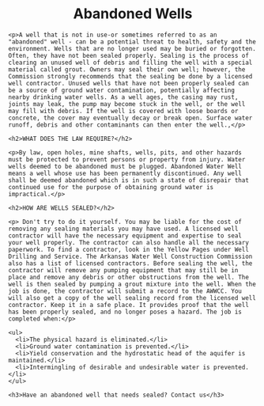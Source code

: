 <div id="root">
  <div class="content">
    <h1 style="text-align: center" > Abandoned Wells </h1>
    
    <p>A well that is not in use-or sometimes referred to as an "abandoned" well - can be a potential threat to health, safety and the environment. Wells that are no longer used may be buried or forgotten. Often, they have not been sealed properly. Sealing is the process of clearing an unused well of debris and filling the well with a special material called grout. Owners may seal their own well; however, the Commission strongly recommends that the sealing be done by a licensed well contractor. Unused wells that have not been properly sealed can be a source of ground water contamination, potentially affecting nearby drinking water wells. As a well ages, the casing may rust, joints may leak, the pump may become stuck in the well, or the well may fill with debris. If the well is covered with loose boards or concrete, the cover may eventually decay or break open. Surface water runoff, debris and other contaminants can then enter the well.,</p>

    <h2>WHAT DOES THE LAW REQUIRE?</h2>

    <p>By law, open holes, mine shafts, wells, pits, and other hazards must be protected to prevent persons or property from injury. Water wells deemed to be abandoned must be plugged. Abandoned Water Well means a well whose use has been permanently discontinued. Any well shall be deemed abandoned which is in such a state of disrepair that continued use for the purpose of obtaining ground water is impractical.</p>

    <h2>HOW ARE WELLS SEALED?</h2>

    <p> Don't try to do it yourself. You may be liable for the cost of removing any sealing materials you may have used. A licensed well contractor will have the necessary equipment and expertise to seal your well properly. The contractor can also handle all the necessary paperwork. To find a contractor, look in the Yellow Pages under Well Drilling and Service. The Arkansas Water Well Construction Commission also has a list of licensed contractors. Before sealing the well, the contractor will remove any pumping equipment that may still be in place and remove any debris or other obstructions from the well. The well is then sealed by pumping a grout mixture into the well. When the job is done, the contractor will submit a record to the AWWCC. You will also get a copy of the well sealing record from the licensed well contractor. Keep it in a safe place. It provides proof that the well has been properly sealed, and no longer poses a hazard. The job is completed when:</p>

    <ul>
      <li>The physical hazard is eliminated.</li>
      <li>Ground water contamination is prevented.</li>
      <li>Yield conservation and the hydrostatic head of the aquifer is maintained.</li>
      <li>Intermingling of desirable and undesirable water is prevented.</li>
    </ul>

    <h3>Have an abandoned well that needs sealed? Contact us</h3>
  </div>
</div>
